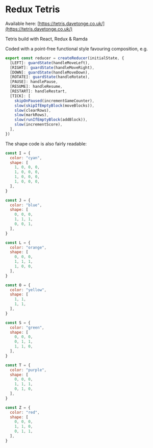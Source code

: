 # Redux Tetris

Available here: [https://tetris.davetonge.co.uk/](https://tetris.davetonge.co.uk/)

Tetris build with React, Redux & Ramda

Coded with a point-free functional style favouring composition, e.g.

```javascript
export const reducer = createReducer(initialState, {
  [LEFT]: guardState(handleMoveLeft),
  [RIGHT]: guardState(handleMoveRight),
  [DOWN]: guardState(handleMoveDown),
  [ROTATE]: guardState(handleRotate),
  [PAUSE]: handlePause,
  [RESUME]: handleResume,
  [RESTART]: handleRestart,
  [TICK]: [
    skipOnPaused(incrementGameCounter),
    slow(skipIfEmptyBlock(moveBlocks)),
    slow(clearRows),
    slow(markRows),
    slow(runIfEmptyBlock(addBlock)),
    slow(incrementScore),
  ],
})
```

The shape code is also fairly readable:

```javascript
const I = {
  color: "cyan",
  shape: [
    1, 0, 0, 0,
    1, 0, 0, 0,
    1, 0, 0, 0,
    1, 0, 0, 0,
  ],
}

const J = {
  color: "blue",
  shape: [
    0, 0, 0,
    1, 1, 1,
    0, 0, 1,
  ],
}

const L = {
  color: "orange",
  shape: [
    0, 0, 0,
    1, 1, 1,
    1, 0, 0,
  ],
}

const O = {
  color: "yellow",
  shape: [
    1, 1,
    1, 1,
  ],
}

const S = {
  color: "green",
  shape: [
    0, 0, 0,
    0, 1, 1,
    1, 1, 0,
  ],
}

const T = {
  color: "purple",
  shape: [
    0, 0, 0,
    1, 1, 1,
    0, 1, 0,
  ],
}

const Z = {
  color: "red",
  shape: [
    0, 0, 0,
    1, 1, 0,
    0, 1, 1,
  ],
}
```
